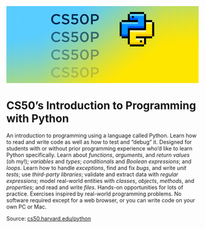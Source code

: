 ![CS50P](https://github.com/naumanaarif/CS50/blob/main/images/cs50p.png)

# CS50’s Introduction to Programming with Python

An introduction to programming using a language called Python. Learn how to read and write code as well as how to test and “debug” it. Designed for students with or without prior programming experience who’d like to learn Python specifically. Learn about *functions*, *arguments*, and *return values* (oh my!); *variables* and *types*; *conditionals* and *Boolean expressions*; and *loops*. Learn how to handle *exceptions*, find and fix *bugs*, and write *unit tests*; use *third-party libraries*; validate and extract data with *regular expressions*; model real-world entities with *classes*, *objects*, *methods*, and *properties*; and read and write *files*. Hands-on opportunities for lots of practice. Exercises inspired by real-world programming problems. No software required except for a web browser, or you can write code on your own PC or Mac.


Source: [cs50.harvard.edu/python]()
